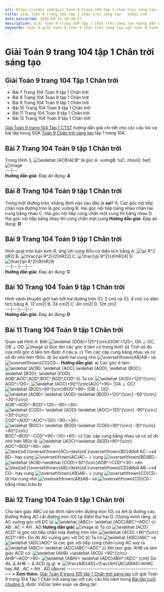 ```yaml
---
url: https://vndoc.com/giai-toan-9-trang-104-tap-1-chan-troi-sang-tao-325187
title: Giải Toán 9 trang 104 tập 1 Chân trời sáng tạo - VnDoc.com
date_extracted: 2025-04-14 20:30:37
description: Giải Toán 9 trang 104 tập 1 Chân trời sáng tạo hướng dẫn giải chi tiết các câu hỏi và bài tập trong SGK Toán 9 Chân trời sáng tạo tập 1.
keywords: toán 9,giải toán 9,toán 9 Chân trời sáng tạo,sgk toán 9,toán lớp 9,toán lớp 9 Chân trời sáng tạo,sgk toán 9 Chân trời sáng tạo,toán 9 ctst,giải sgk toán 9 Chân trời sáng tạo,toán 9 Chân trời sáng tạo tập 1,giải bài tập toán 9 Chân trời sáng tạo,Bài tập cuối chương 5,toán 9 Chân trời sáng tạo tập 1 trang 104,toán 9 Chân trời sáng tạo tập 1 trang 103,toán 9 Chân trời sáng tạo tập 1 trang 105,toán 9 trang 104,giải toán 9 trang 104,toán 9 trang 104 chân trời,giải toán 9 trang 104 chân trời
---
```


# Giải Toán 9 trang 104 tập 1 Chân trời sáng tạo
## **Giải Toán 9 trang 104 Tập 1 Chân trời**
  * Bài 7 Trang 104 Toán 9 tập 1 Chân trời
  * Bài 8 Trang 104 Toán 9 tập 1 Chân trời
  * Bài 9 Trang 104 Toán 9 tập 1 Chân trời
  * Bài 10 Trang 104 Toán 9 tập 1 Chân trời
  * Bài 11 Trang 104 Toán 9 tập 1 Chân trời
  * Bài 12 Trang 104 Toán 9 tập 1 Chân trời

[Giải Toán 9 trang 104 Tập 1 CTST](<https://vndoc.com/giai-toan-9-trang-104-tap-1-chan-troi-sang-tao-325187>) hướng dẫn giải chi tiết cho các câu hỏi và bài tập trong SGK [Toán 9 Chân trời sáng tạo](<https://vndoc.com/toan-9-chan-troi-sang-tao>) tập 1 trang 104.
## **Bài 7 Trang 104 Toán 9 tập 1 Chân trời**
Trong Hình 3, ![\\widehat {ACB}](https://i.vdoc.vn/data/image/blank.png)ACB^ là góc
A. vuôngB. tùC. nhọnD. bẹt| ![image](https://i.vdoc.vn/data/image/2024/07/26/638576116608415365.png)  
---|---  
**Hướng dẫn giải:**
Đáp án đúng: **A**
## **Bài 8 Trang 104 Toán 9 tập 1 Chân trời**
Trong một đường tròn, khẳng định nào sau đây là **sai**?
A. Các góc nội tiếp chắn nửa đường tròn là góc vuông
B. Hai góc nội tiếp bằng nhau chắn hai cung bằng nhau
C. Hai góc nội tiếp cùng chắn một cung thì bằng nhau
D. Hai góc nội tiếp bằng nhau thì cùng chắn một cung
**Hướng dẫn giải:**
Đáp án đúng: **D**
## **Bài 9 Trang 104 Toán 9 tập 1 Chân trời**
Hình quạt tròn bán kính R, ứng với cung 90o có diện tích bằng
A. ![\\pi R^2](https://i.vdoc.vn/data/image/blank.png)πR2| B. ![\\frac{\\pi R^2}{2}](https://i.vdoc.vn/data/image/blank.png)πR22| C. ![\\frac{\\pi R^2}{4}](https://i.vdoc.vn/data/image/blank.png)πR24| D. ![\\frac{\\pi R^2}{8}](https://i.vdoc.vn/data/image/blank.png)πR28  
---|---|---|---  
**Hướng dẫn giải:**
Đáp án đúng: **C**
## **Bài 10 Trang 104 Toán 9 tập 1 Chân trời**
Hình vành khuyên giới hạn bởi hai đường tròn \(O; 2 cm\) và \(O; 4 cm\) có diện tích bằng
A. 12 cm2| B. 24 cm2| C. 4π cm2| D. 12π cm2  
---|---|---|---  
**Hướng dẫn giải:**
Đáp án đúng: **D**
## **Bài 11 Trang 104 Toán 9 tập 1 Chân trời**
Quan sát Hình 4. Biết ![\\widehat {DOA}=120^{\\circ}](https://i.vdoc.vn/data/image/blank.png)DOA^=120∘, OA ⊥ OC, OB ⊥ OD.
![image](https://i.vdoc.vn/data/image/2024/07/26/638576116607321718.png)
a\) Đọc tên các góc ở tâm có trong hình.
b\) Tính số đo của mỗi góc ở tâm tìm được ở câu a.
c\) Tìm các cặp cung bằng nhau và có số đo nhỏ hơn 180o.
d\) So sánh hai cung nhỏ ![\\overset\\frown{AB}](https://i.vdoc.vn/data/image/blank.png)AB⌢ và ![\\overset\\frown{CD}](https://i.vdoc.vn/data/image/blank.png)CD⌢.
**Hướng dẫn giải:**
a\) Các góc ở tâm: ![\\widehat {AOB}, \\widehat {AOC},\\widehat {AOD}, \\widehat {BOC}, \\widehat {BOD}, \\widehat {COD}](https://i.vdoc.vn/data/image/blank.png)AOB^,AOC^,AOD^,BOC^,BOD^,COD^
b\) Ta có: ![\\widehat {AOD}=120^{\\circ}](https://i.vdoc.vn/data/image/blank.png)AOD^=120∘;
![\\widehat {AOC}=90^{\\circ}](https://i.vdoc.vn/data/image/blank.png)AOC^=90∘ \(OA ⊥ OC\)
![\\widehat {BOD}=90^{\\circ}](https://i.vdoc.vn/data/image/blank.png)BOD^=90∘ \(OB ⊥ OD\)
![\\widehat {AOB}= \\widehat {AOD}-\\widehat {BOD}=120^{\\circ} -90^{\\circ} =30^{\\circ}](https://i.vdoc.vn/data/image/blank.png)AOB^=AOD^−BOD^=120∘−90∘=30∘
![\\widehat {COD}= \\widehat {AOD}-\\widehat {AOC}=120^{\\circ} -90^{\\circ} =30^{\\circ}](https://i.vdoc.vn/data/image/blank.png)COD^=AOD^−AOC^=120∘−90∘=30∘
![\\widehat {BOC}= \\widehat {BOD}-\\widehat {COD}=90^{\\circ} -30^{\\circ} =60^{\\circ}](https://i.vdoc.vn/data/image/blank.png)BOC^=BOD^−COD^=90∘−30∘=60∘
c\) Các cặp cung bằng nhau và có số đo nhỏ hơn 180o là:
![\\widehat {AOC}=\\widehat {BOD}=90^{\\circ}](https://i.vdoc.vn/data/image/blank.png)AOC^=BOD^=90∘ nên ![\\text{sđ }\\overset\\frown{AC}=\\text{sđ }\\overset\\frown{BD}](https://i.vdoc.vn/data/image/blank.png)đđsđ AC⌢=sđ BD⌢ hay cung ![\\overset\\frown{AC}](https://i.vdoc.vn/data/image/blank.png)AC⌢ = cung ![\\overset\\frown{BD}](https://i.vdoc.vn/data/image/blank.png)BD⌢
![\\widehat {AOB}=\\widehat {COD}=30^{\\circ}](https://i.vdoc.vn/data/image/blank.png)AOB^=COD^=30∘ nên ![\\text{sđ }\\overset\\frown{AB}=\\text{sđ }\\overset\\frown{CD}](https://i.vdoc.vn/data/image/blank.png)đđsđ AB⌢=sđ CD⌢ hay cung ![\\overset\\frown{AB}](https://i.vdoc.vn/data/image/blank.png)AB⌢ = cung ![\\overset\\frown{CD}](https://i.vdoc.vn/data/image/blank.png)CD⌢
d\) Hai cung nhỏ ![\\overset\\frown{AB}](https://i.vdoc.vn/data/image/blank.png)AB⌢ và ![\\overset\\frown{CD}](https://i.vdoc.vn/data/image/blank.png)CD⌢ bằng nhau \(câu b\)
## **Bài 12 Trang 104 Toán 9 tập 1 Chân trời**
Cho tam giác ABC có ba đỉnh nằm trên đường tròn \(O\) và AH là đường cao. Đường thẳng AO cắt đường tròn \(O\) tại điểm thứ hai D. Chứng minh rằng:
a\) AC vuông góc với DC
b\) ![\\widehat {ABC}= \\widehat {ADC}](https://i.vdoc.vn/data/image/blank.png)ABC^=ADC^
c\) AB . AC = AH . AD
**Hướng dẫn giải:**
![image](https://i.vdoc.vn/data/image/2024/07/26/638576116603415773.png)
a\) Ta có ![\\widehat {ACD}](https://i.vdoc.vn/data/image/blank.png)ACD^ là góc nội tiếp chắn nửa đường tròn nên ![\\widehat {ACD} =90^{\\circ}](https://i.vdoc.vn/data/image/blank.png)ACD^=90∘
Do đó AC vuông góc với DC
b\) Ta có ![\\widehat {ABC}](https://i.vdoc.vn/data/image/blank.png)ABC^ và ![\\widehat {ADC}](https://i.vdoc.vn/data/image/blank.png)ADC^ là các góc nội tiếp cùng chắn cung AC
suy ra ![\\widehat {ABC}= \\widehat {ADC}](https://i.vdoc.vn/data/image/blank.png)ABC^=ADC^
c\) Xét tam giác AHB và tam giác ACD có:
![\\widehat {AHB} =\\widehat {ACD} =90^{\\circ}](https://i.vdoc.vn/data/image/blank.png)AHB^=ACD^=90∘
![\\widehat {ABH}= \\widehat {ADC}](https://i.vdoc.vn/data/image/blank.png)ABH^=ADC^ \(cmt\)
Do đó, ∆ AHB ∽ ∆ ACD \(g.g\)
⇒ ![\\frac{AB}{AD}=\\frac{AH}{AC}](https://i.vdoc.vn/data/image/blank.png)ABAD=AHAC hay AB . AC = AH . AD \(đpcm\)
\----------------------------------------------
**\--- > Xem thêm:** [Giải Toán 9 trang 105 tập 1 Chân trời sáng tạo](<https://vndoc.com/giai-toan-9-trang-105-tap-1-chan-troi-sang-tao-325188>)
Lời giải Toán 9 trang 104 Tập 1 Chân trời sáng tạo với các câu hỏi nằm trong [Bài tập cuối chương 5](<https://vndoc.com/toan-9-chan-troi-sang-tao-bai-tap-cuoi-chuong-5-321055>), được VnDoc biên soạn và đăng tải\!
